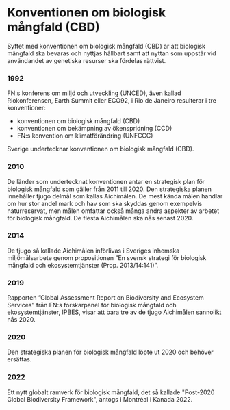 # Konventionen om biologisk mångfald (CBD)

Syftet med konventionen om biologisk mångfald (CBD) är att biologisk mångfald ska bevaras och nyttjas hållbart samt att nyttan som uppstår vid användandet av genetiska resurser ska fördelas rättvist.

### **1992**

FN:s konferens om miljö och utveckling (UNCED), även kallad Riokonferensen, Earth Summit eller ECO92, i Rio de Janeiro resulterar i tre konventioner:

* konventionen om biologisk mångfald (CBD)
* konventionen om bekämpning av ökenspridning (CCD)
* FN:s konvention om klimatförändring (UNFCCC)

Sverige undertecknar konventionen om biologisk mångfald (CBD).

### **2010**

De länder som undertecknat konventionen antar en strategisk plan för biologisk mångfald som gäller från 2011 till 2020. Den strategiska planen innehåller tjugo delmål som kallas Aichimålen. De mest kända målen handlar om hur stor andel mark och hav som ska skyddas genom exempelvis naturreservat, men målen omfattar också många andra aspekter av arbetet för biologisk mångfald. De flesta Aichimålen ska nås senast 2020.

### **2014**

De tjugo så kallade Aichimålen införlivas i Sveriges inhemska miljömålsarbete genom propositionen ”En svensk strategi för biologisk mångfald och ekosystemtjänster (Prop. 2013/14:141)”.

### **2019**

Rapporten ”Global Assessment Report on Biodiversity and Ecosystem Services” från FN:s forskarpanel för biologisk mångfald och ekosystemtjänster, IPBES, visar att bara tre av de tjugo Aichimålen sannolikt nås 2020.

### **2020**

Den strategiska planen för biologisk mångfald löpte ut 2020 och behöver ersättas.

### **2022**

Ett nytt globalt ramverk för biologisk mångfald, det så kallade "Post-2020 Global Biodiversity Framework", antogs i Montréal i Kanada 2022.
